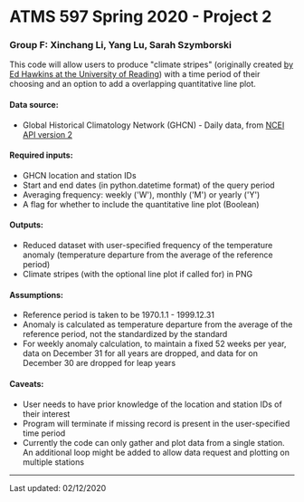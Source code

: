 # ATMS 597 Spring 2020 - Project 2

### Group F: Xinchang Li, Yang Lu, Sarah Szymborski

This code will allow users to produce "climate stripes" (originally created [by Ed Hawkins at the University of Reading](https://showyourstripes.info/)) with a time period of their choosing and an option to add a overlapping quantitative line plot.

#### Data source:
- Global Historical Climatology Network (GHCN) - Daily data, from [NCEI API version 2](https://www.ncdc.noaa.gov/cdo-web/webservices/v2)

#### Required inputs:
- GHCN location and station IDs
- Start and end dates (in python.datetime format) of the query period
- Averaging frequency: weekly ('W'), monthly ('M') or yearly ('Y')
- A flag for whether to include the quantitative line plot (Boolean)

#### Outputs:
- Reduced dataset with user-specified frequency of the temperature anomaly (temperature departure from the average of the reference period)
- Climate stripes (with the optional line plot if called for) in PNG

#### Assumptions:
- Reference period is taken to be 1970.1.1 - 1999.12.31
- Anomaly is calculated as temperature departure from the average of the reference period, not the standardized by the standard 
- For weekly anomaly calculation, to maintain a fixed 52 weeks per year, data on December 31 for all years are dropped, and data for on December 30 are dropped for leap years

#### Caveats:
- User needs to have prior knowledge of the location and station IDs of their interest 
- Program will terminate if missing record is present in the user-specified time period
- Currently the code can only gather and plot data from a single station. An additional loop might be added to allow data request and plotting on multiple stations

------
Last updated: 02/12/2020
